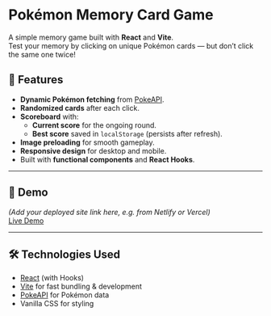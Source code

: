 # Pokémon Memory Card Game

A simple memory game built with **React** and **Vite**.  
Test your memory by clicking on unique Pokémon cards — but don’t click the same one twice!  

## 🎯 Features
- **Dynamic Pokémon fetching** from [PokeAPI](https://pokeapi.co/).
- **Randomized cards** after each click.
- **Scoreboard** with:
  - **Current score** for the ongoing round.
  - **Best score** saved in `localStorage` (persists after refresh).
- **Image preloading** for smooth gameplay.
- **Responsive design** for desktop and mobile.
- Built with **functional components** and **React Hooks**.

---

## 📸 Demo
*(Add your deployed site link here, e.g. from Netlify or Vercel)*  
[Live Demo](https://your-deployed-game-link.com)

---

## 🛠️ Technologies Used
- [React](https://reactjs.org/) (with Hooks)
- [Vite](https://vitejs.dev/) for fast bundling & development
- [PokeAPI](https://pokeapi.co/) for Pokémon data
- Vanilla CSS for styling

